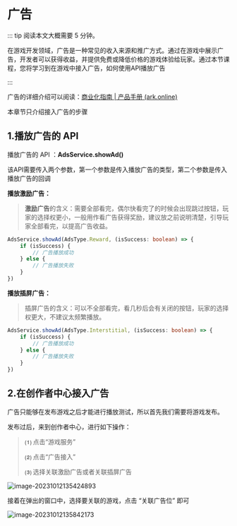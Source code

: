 # 广告

::: tip 阅读本文大概需要 5 分钟。

在游戏开发领域，广告是一种常见的收入来源和推广方式。通过在游戏中展示广告，开发者可以获得收益，并提供免费或降低价格的游戏体验给玩家。通过本节课程，您将学习到在游戏中接入广告，如何使用API播放广告

:::

广告的详细介绍可以阅读：[商业化指南 | 产品手册 (ark.online)](https://docs.ark.online/CreatorPortal/Advertising.html)

本章节只介绍接入广告的步骤

## 1.播放广告的 API

播放广告的 API ：**AdsService.showAd()**

该API需要传入两个参数，第一个参数是传入播放广告的类型，第二个参数是传入播放广告的回调

**播放激励广告：**

> **激励广告**的含义：需要全部看完，偶尔快看完了的时候会出现跳过按钮，玩家的选择权更小，一般用作看广告获得奖励，建议放之前说明清楚，引导玩家全部看完，以提高广告收益。

```ts
AdsService.showAd(AdsType.Reward, (isSuccess: boolean) => {
    if (isSuccess) {
        // 广告播放成功
    } else {
        // 广告播放失败
    }
})
```

**播放插屏广告：**

> 插屏广告的含义：可以不全部看完，看几秒后会有关闭的按钮，玩家的选择权更大，不建议太频繁播放。

```ts
AdsService.showAd(AdsType.Interstitial, (isSuccess: boolean) => {
    if (isSuccess) {
        // 广告播放成功
    } else {
        // 广告播放失败
    }
})
```

## 2.在创作者中心接入广告

广告只能够在发布游戏之后才能进行播放测试，所以首先我们需要将游戏发布。

发布过后，来到创作者中心，进行如下操作：

> **⑴** 点击“游戏服务”
>
> **⑵** 点击“广告接入”
>
> **⑶** 选择关联激励广告或者关联插屏广告

![image-20231012135424893](https://arkimg.ark.online/image-20231012135424893.webp)

接着在弹出的窗口中，选择要关联的游戏，点击 “关联广告位” 即可

![image-20231012135842173](https://arkimg.ark.online/image-20231012135842173.webp)
